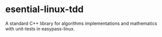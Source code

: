# esential-linux-tdd
A standard C++ library for algorithms implementations and mathematics with unit-tests in easypass-linux.
